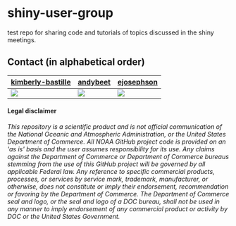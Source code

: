 # shiny-user-group

test repo for sharing code and tutorials of topics discussed in the shiny meetings.


## Contact (in alphabetical order)

|  [kimberly-bastille](https://github.com/kimberly-bastille)                                              |[andybeet](https://github.com/andybeet)                                      |[ejosephson](https://github.com/ejosephson)                                      |
|-------------------------------------------------------------------------------------------------|----------------------------------------------------------------------------------------------------------------------------------------|----------------------------------------------------------------------------------------------------------------------------------------|
|[![](https://avatars.githubusercontent.com/u/39955661?s=100&v=4)](https://github.com/kimberly-bastille) | [![](https://avatars1.githubusercontent.com/u/22455149?s=100&v=4)](https://github.com/andybeet)  |[![](https://avatars.githubusercontent.com/u/77019097?s=100&v=4)](https://github.com/ejosephson) |   |



#### Legal disclaimer

*This repository is a scientific product and is not official
communication of the National Oceanic and Atmospheric Administration, or
the United States Department of Commerce. All NOAA GitHub project code
is provided on an 'as is' basis and the user assumes responsibility for
its use. Any claims against the Department of Commerce or Department of
Commerce bureaus stemming from the use of this GitHub project will be
governed by all applicable Federal law. Any reference to specific
commercial products, processes, or services by service mark, trademark,
manufacturer, or otherwise, does not constitute or imply their
endorsement, recommendation or favoring by the Department of Commerce.
The Department of Commerce seal and logo, or the seal and logo of a DOC
bureau, shall not be used in any manner to imply endorsement of any
commercial product or activity by DOC or the United States Government.*
